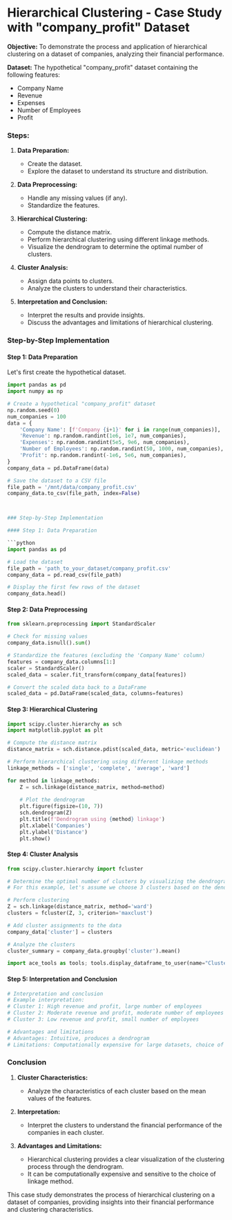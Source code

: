 
# Hierarchical Clustering - Case Study with "company_profit" Dataset

**Objective:** To demonstrate the process and application of hierarchical clustering on a dataset of companies, analyzing their financial performance.

**Dataset:** The hypothetical "company_profit" dataset containing the following features:
- Company Name
- Revenue
- Expenses
- Number of Employees
- Profit

### Steps:

1. **Data Preparation:**
   - Create the dataset.
   - Explore the dataset to understand its structure and distribution.

2. **Data Preprocessing:**
   - Handle any missing values (if any).
   - Standardize the features.

3. **Hierarchical Clustering:**
   - Compute the distance matrix.
   - Perform hierarchical clustering using different linkage methods.
   - Visualize the dendrogram to determine the optimal number of clusters.
   
4. **Cluster Analysis:**
   - Assign data points to clusters.
   - Analyze the clusters to understand their characteristics.

5. **Interpretation and Conclusion:**
   - Interpret the results and provide insights.
   - Discuss the advantages and limitations of hierarchical clustering.

### Step-by-Step Implementation

#### Step 1: Data Preparation

Let's first create the hypothetical dataset.

```python
import pandas as pd
import numpy as np

# Create a hypothetical "company_profit" dataset
np.random.seed(0)
num_companies = 100
data = {
    'Company Name': [f'Company {i+1}' for i in range(num_companies)],
    'Revenue': np.random.randint(1e6, 1e7, num_companies),
    'Expenses': np.random.randint(5e5, 9e6, num_companies),
    'Number of Employees': np.random.randint(50, 1000, num_companies),
    'Profit': np.random.randint(-1e6, 5e6, num_companies),
}
company_data = pd.DataFrame(data)

# Save the dataset to a CSV file
file_path = '/mnt/data/company_profit.csv'
company_data.to_csv(file_path, index=False)



### Step-by-Step Implementation

#### Step 1: Data Preparation

```python
import pandas as pd

# Load the dataset
file_path = 'path_to_your_dataset/company_profit.csv'
company_data = pd.read_csv(file_path)

# Display the first few rows of the dataset
company_data.head()
```

#### Step 2: Data Preprocessing

```python
from sklearn.preprocessing import StandardScaler

# Check for missing values
company_data.isnull().sum()

# Standardize the features (excluding the 'Company Name' column)
features = company_data.columns[1:]
scaler = StandardScaler()
scaled_data = scaler.fit_transform(company_data[features])

# Convert the scaled data back to a DataFrame
scaled_data = pd.DataFrame(scaled_data, columns=features)
```

#### Step 3: Hierarchical Clustering

```python
import scipy.cluster.hierarchy as sch
import matplotlib.pyplot as plt

# Compute the distance matrix
distance_matrix = sch.distance.pdist(scaled_data, metric='euclidean')

# Perform hierarchical clustering using different linkage methods
linkage_methods = ['single', 'complete', 'average', 'ward']

for method in linkage_methods:
    Z = sch.linkage(distance_matrix, method=method)
    
    # Plot the dendrogram
    plt.figure(figsize=(10, 7))
    sch.dendrogram(Z)
    plt.title(f'Dendrogram using {method} linkage')
    plt.xlabel('Companies')
    plt.ylabel('Distance')
    plt.show()
```

#### Step 4: Cluster Analysis

```python
from scipy.cluster.hierarchy import fcluster

# Determine the optimal number of clusters by visualizing the dendrogram
# For this example, let's assume we choose 3 clusters based on the dendrogram

# Perform clustering
Z = sch.linkage(distance_matrix, method='ward')
clusters = fcluster(Z, 3, criterion='maxclust')

# Add cluster assignments to the data
company_data['cluster'] = clusters

# Analyze the clusters
cluster_summary = company_data.groupby('cluster').mean()

import ace_tools as tools; tools.display_dataframe_to_user(name="Cluster Summary", dataframe=cluster_summary)
```

#### Step 5: Interpretation and Conclusion

```python
# Interpretation and conclusion
# Example interpretation:
# Cluster 1: High revenue and profit, large number of employees
# Cluster 2: Moderate revenue and profit, moderate number of employees
# Cluster 3: Low revenue and profit, small number of employees

# Advantages and limitations
# Advantages: Intuitive, produces a dendrogram
# Limitations: Computationally expensive for large datasets, choice of linkage method can affect results
```

### Conclusion

1. **Cluster Characteristics:**
   - Analyze the characteristics of each cluster based on the mean values of the features.

2. **Interpretation:**
   - Interpret the clusters to understand the financial performance of the companies in each cluster.

3. **Advantages and Limitations:**
   - Hierarchical clustering provides a clear visualization of the clustering process through the dendrogram.
   - It can be computationally expensive and sensitive to the choice of linkage method.

This case study demonstrates the process of hierarchical clustering on a dataset of companies, providing insights into their financial performance and clustering characteristics.